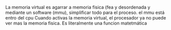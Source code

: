 La memoria virtual es agarrar a memoria fisica (fea y desordenada y mediante un software (mmu), simplificar todo para el proceso.  el mmu está entro del cpu
Cuando activas la memoria virtual, el procesador ya no puede ver mas la memoria fisica.
Es literalmente una funcion matetmática